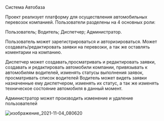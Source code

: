 Система Автобаза

Проект реализует платформу для осуществления автомобильных перевозок компанией. Пользователи разделены на 4 основных роли:

Пользователь;
Водитель;
Диспетчер;
Администратор.

Пользователь может зарегистрироваться и авторизироваться. Может создавать/редактировать заявки на перевозки, а так же оставлять коментарии на компанию.

Диспетчер может создавать,просматривать и редактировать заявки, создавать и редактировать автомобили компании, привязывать к автомобилям водителей, изменять статусы выполнения заявок, просматривать список водителей 
Водитель может видеть заявки назначенные ему диспетчером, изменять их статус, а так же изменять техническое состояние автомобиля в данный момент.

Администратор может производить изменение и удаление пользователей

![изображение_2021-11-04_080620](https://user-images.githubusercontent.com/56992508/140260984-4be87ede-f767-437f-8e7c-e9acb1e0282d.png)
